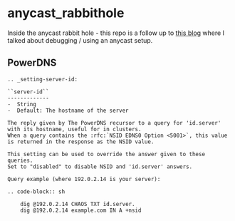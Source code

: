 # anycast_rabbithole

Inside the anycast rabbit hole - this repo is a follow up to [this blog](https://deploy.equinix.com/blog/down-the-anycast-rabbit-hole/) where I talked about debugging / using an anycast setup.


## PowerDNS

```
.. _setting-server-id:

``server-id``
-------------
-  String
-  Default: The hostname of the server

The reply given by The PowerDNS recursor to a query for 'id.server' with its hostname, useful for in clusters.
When a query contains the :rfc:`NSID EDNS0 Option <5001>`, this value is returned in the response as the NSID value.

This setting can be used to override the answer given to these queries.
Set to "disabled" to disable NSID and 'id.server' answers.

Query example (where 192.0.2.14 is your server):

.. code-block:: sh

    dig @192.0.2.14 CHAOS TXT id.server.
    dig @192.0.2.14 example.com IN A +nsid
```

